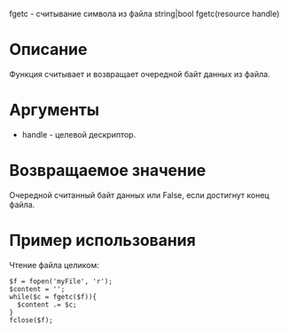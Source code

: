 fgetc - считывание символа из файла
    string|bool fgetc(resource handle)

Описание
========

Функция считывает и возвращает очередной байт данных из файла.

Аргументы
=========

* handle - целевой дескриптор.

Возвращаемое значение
=====================

Очередной считанный байт данных или False, если достигнут конец файла.

Пример использования
====================

Чтение файла целиком:

    $f = fopen('myFile', 'r');
    $content = '';
    while($c = fgetc($f)){
      $content .= $c;
    }
    fclose($f);
